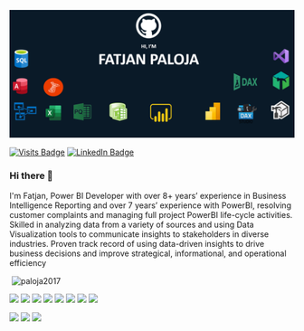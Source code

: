 
![Fatjan GitHub Banner](https://github.com/Paloja2017/Paloja2017/blob/main/My%20Banner.PNG)

[![Visits Badge](https://badges.pufler.dev/visits/Paloja2017/Paloja2017)](https:Paloja2017)
[![LinkedIn Badge](https://img.shields.io/badge/LinkedIn-Profile-informational?style=flat&logo=linkedin&logoColor=white&color=0D76A8)](https://www.linkedin.com/in/fatjan-paloja/)


### Hi there 👋

I'm Fatjan, Power BI Developer with over 8+ years’ experience in Business Intelligence Reporting and over 7 years’ experience with PowerBI, resolving customer complaints and managing full project PowerBI life-cycle activities. Skilled in analyzing data from a variety of sources and using Data Visualization tools to communicate insights to stakeholders in diverse industries. Proven track record of using data-driven insights to drive business decisions and improve strategical, informational, and operational efficiency

<p>&nbsp;<img align="center" src="https://github-readme-stats.vercel.app/api?username=paloja2017&show_icons=true&line_height=27&count_private=true&title_color=ffffff&text_color=c9cacc&icon_color=4AB097&bg_color=1A2B34" alt="paloja2017" /></p>


![](https://img.shields.io/badge/Software-PowerBI-informational?style=flat=css3&logoColor=white&color=fdc500)
![](https://img.shields.io/badge/Software-PowerBI_Report_Server-informational?style=flat=css3&logoColor=white&color=eeba0b)
![](https://img.shields.io/badge/Software-PowerPivot-informational?style=flat=Tailwind-CSS&logoColor=white&color=245501)
![](https://img.shields.io/badge/Software-SQL_Server_Analysis_Services-informational?style=flat=Sass&logoColor=white&color=4AB197)
![](https://img.shields.io/badge/Software-SQL_Server_Reporting_Services-informational?style=flat=Stylus&logoColor=white&color=4AB197)
![](https://img.shields.io/badge/Software-VisualStudio-informational?style=flat=Stylus&logoColor=white&color=4AB197)
![](https://img.shields.io/badge/Software-TabularEditor-informational?style=flat=Stylus&logoColor=white&color=4AB197)
![](https://img.shields.io/badge/Software-DaxStudio-informational?style=flat=Stylus&logoColor=white&color=4AB197)


![](https://img.shields.io/badge/CodeLanguage-Mashup-informational?style=flat=angular&logoColor=white&color=4AB197)
![](https://img.shields.io/badge/CodeLanguage-DAX-informational?style=flat=ionic&logoColor=white&color=4AB197)
![](https://img.shields.io/badge/CodeLanguage-SQL-informational?style=flat=react&logoColor=white&color=4AB197)






